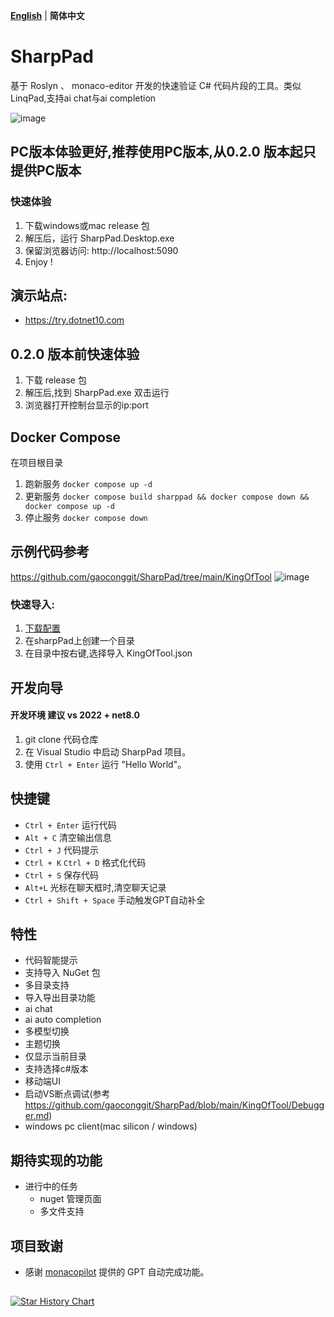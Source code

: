 **[English](README_EN.md)** | **简体中文**

# SharpPad
基于 Roslyn 、 monaco-editor 开发的快速验证 C# 代码片段的工具。类似 LinqPad,支持ai chat与ai completion

![image](https://github.com/user-attachments/assets/019f4b60-4d17-4629-aca1-1cddac5b15e1)

## PC版本体验更好,推荐使用PC版本,从0.2.0 版本起只提供PC版本
 ### 快速体验
   1. 下载windows或mac release 包
   2. 解压后，运行 SharpPad.Desktop.exe
   3. 保留浏览器访问: http://localhost:5090
   4. Enjoy !

## 演示站点:

 - https://try.dotnet10.com
## 0.2.0 版本前快速体验
1. 下载 release 包
2. 解压后,找到 SharpPad.exe 双击运行
3. 浏览器打开控制台显示的ip:port

## Docker Compose
  在项目根目录
   1. 跑新服务 `docker compose up -d`
   2. 更新服务 `docker compose build sharppad && docker compose down && docker compose up -d `
   3. 停止服务 `docker compose down`
   

## 示例代码参考
  https://github.com/gaoconggit/SharpPad/tree/main/KingOfTool
 ![image](https://github.com/user-attachments/assets/6df73f74-5f14-4f98-8842-3828b35e4580)
 ### 快速导入:
   1. [下载配置](https://github.com/gaoconggit/SharpPad/blob/main/KingOfTool/KingOfTool.json)
   2. 在sharpPad上创建一个目录
   3. 在目录中按右键,选择导入 KingOfTool.json
   
## 开发向导
 #### 开发环境 建议 vs 2022 + net8.0
1. git clone 代码仓库
2. 在 Visual Studio 中启动 SharpPad 项目。
3. 使用 `Ctrl + Enter` 运行 "Hello World"。

## 快捷键

- `Ctrl + Enter` 运行代码
- `Alt + C` 清空输出信息
- `Ctrl + J` 代码提示
- `Ctrl + K` `Ctrl + D` 格式化代码
- `Ctrl + S` 保存代码
- `Alt+L` 光标在聊天框时,清空聊天记录
- `Ctrl + Shift + Space` 手动触发GPT自动补全

## 特性

- 代码智能提示
- 支持导入 NuGet 包
- 多目录支持
- 导入导出目录功能
- ai chat
- ai auto completion
- 多模型切换
- 主题切换
- 仅显示当前目录
- 支持选择c#版本
- 移动端UI
- 启动VS断点调试(参考 https://github.com/gaoconggit/SharpPad/blob/main/KingOfTool/Debugger.md)
- windows pc client(mac silicon / windows)

## 期待实现的功能

- 进行中的任务
  - nuget 管理页面
  - 多文件支持
  

## 项目致谢

 - 感谢 [monacopilot](https://github.com/arshad-yaseen/monacopilot) 提供的 GPT 自动完成功能。

##
[![Star History Chart](https://api.star-history.com/svg?repos=gaoconggit/SharpPad&type=Date)](https://star-history.com/#gaoconggit/SharpPad&Date)











